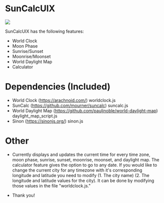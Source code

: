 # SunCalcUIX

<img src="https://i.imgur.com/GKfnwEv.png">

SunCalcUIX has the following features:

* World Clock
* Moon Phase
* Sunrise/Sunset 
* Moonrise/Moonset
* World Daylight Map
* Calculator

# Dependencies (Included)

* World Clock (https://arachnoid.com/) worldclock.js
* SunCalc (https://github.com/mourner/suncalc) suncalc.js
* World Daylight Map (https://github.com/pauljnoble/world-daylight-map) daylight_map_script.js
* Sinon (https://sinonjs.org/) sinon.js

# Other
* Currently displays and updates the current time for every time zone, moon phase, sunrise, sunset, moonrise, moonset, and daylight map. The calculator feature gives the option to go to any date. If you would like to change the current city for any timezone with it's corresponding longitude and latitude you need to modify (1. The city name) (2. The longitude and latitude values for the city). It can be done by modifying those values in the file "worldclock.js." 

* Thank you! 






